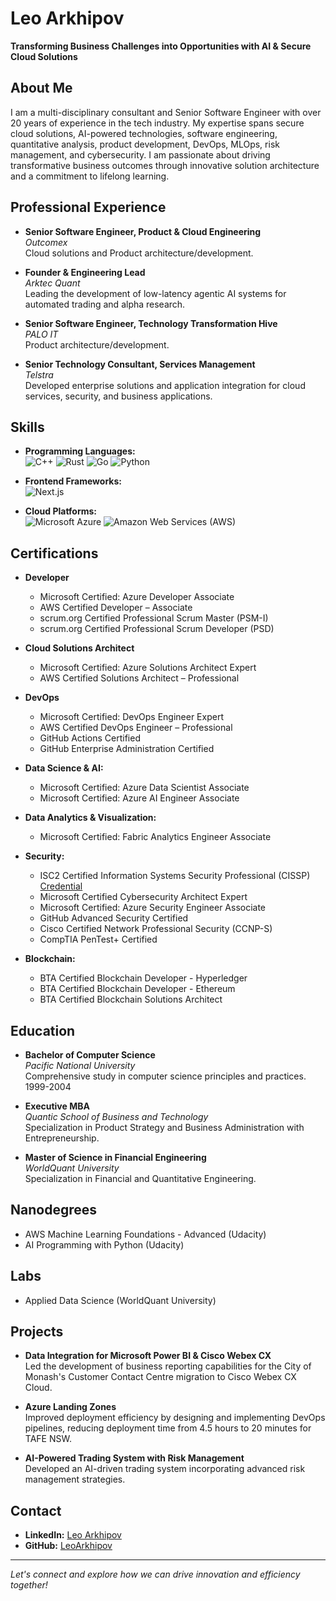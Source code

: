 # Leo Arkhipov

**Transforming Business Challenges into Opportunities with AI & Secure Cloud Solutions**

## About Me

I am a multi-disciplinary consultant and Senior Software Engineer with over 20 years of experience in the tech industry. My expertise spans secure cloud solutions, AI-powered technologies, software engineering, quantitative analysis, product development, DevOps, MLOps, risk management, and cybersecurity. I am passionate about driving transformative business outcomes through innovative solution architecture and a commitment to lifelong learning.

## Professional Experience

- **Senior Software Engineer, Product & Cloud Engineering**  
  *Outcomex*  
  Cloud solutions and Product architecture/development.

- **Founder & Engineering Lead**  
  *Arktec Quant*  
  Leading the development of low-latency agentic AI systems for automated trading and alpha research.
  
- **Senior Software Engineer, Technology Transformation Hive**  
  *PALO IT*  
  Product architecture/development.

- **Senior Technology Consultant, Services Management**  
  *Telstra*  
  Developed enterprise solutions and application integration for cloud services, security, and business applications.

## Skills

- **Programming Languages:**  
  ![C++](https://img.shields.io/badge/C++-00599C?style=flat-square&logo=c%2B%2B&logoColor=white)
  ![Rust](https://img.shields.io/badge/Rust-000000?style=flat-square&logo=rust&logoColor=white)
  ![Go](https://img.shields.io/badge/Go-00ADD8?style=flat-square&logo=go&logoColor=white)
  ![Python](https://img.shields.io/badge/Python-3776AB?style=flat-square&logo=python&logoColor=white)

- **Frontend Frameworks:**  
  ![Next.js](https://img.shields.io/badge/Next.js-000000?style=flat-square&logo=next.js&logoColor=white)

- **Cloud Platforms:**  
  ![Microsoft Azure](https://img.shields.io/badge/Microsoft%20Azure-0078D4?style=flat-square&logo=microsoft-azure&logoColor=white)
  ![Amazon Web Services (AWS)](https://img.shields.io/badge/Amazon%20AWS-232F3E?style=flat-square&logo=amazon-aws&logoColor=white)

## Certifications

- **Developer**  
  - Microsoft Certified: Azure Developer Associate
  - AWS Certified Developer – Associate
  - scrum.org Certified Professional Scrum Master (PSM-I)
  - scrum.org Certified Professional Scrum Developer (PSD)

- **Cloud Solutions Architect**  
  - Microsoft Certified: Azure Solutions Architect Expert
  - AWS Certified Solutions Architect – Professional

- **DevOps**
  - Microsoft Certified: DevOps Engineer Expert
  - AWS Certified DevOps Engineer – Professional
  - GitHub Actions Certified
  - GitHub Enterprise Administration Certified

- **Data Science & AI:**  
  - Microsoft Certified: Azure Data Scientist Associate
  - Microsoft Certified: Azure AI Engineer Associate

- **Data Analytics & Visualization:**  
  - Microsoft Certified: Fabric Analytics Engineer Associate
 
- **Security:**  
  - ISC2 Certified Information Systems Security Professional (CISSP) [Credential](https://www.credly.com/badges/f6434fc0-a162-4233-bd0d-809c3bb8f1af)
  - Microsoft Certified Cybersecurity Architect Expert
  - Microsoft Certified: Azure Security Engineer Associate
  - GitHub Advanced Security Certified
  - Cisco Certified Network Professional Security (CCNP-S)
  - CompTIA PenTest+ Certified
 
- **Blockchain:**  
  - BTA Certified Blockchain Developer - Hyperledger 
  - BTA Certified Blockchain Developer - Ethereum
  - BTA Certified Blockchain Solutions Architect

## Education

- **Bachelor of Computer Science**  
  *Pacific National University*  
  Comprehensive study in computer science principles and practices.
  1999-2004
  
- **Executive MBA**  
  *Quantic School of Business and Technology*  
  Specialization in Product Strategy and Business Administration with Entrepreneurship.

- **Master of Science in Financial Engineering**  
  *WorldQuant University*  
  Specialization in Financial and Quantitative Engineering.

## Nanodegrees
  - AWS Machine Learning Foundations - Advanced (Udacity)
  - AI Programming with Python (Udacity)

## Labs
  - Applied Data Science (WorldQuant University)
    
## Projects

- **Data Integration for Microsoft Power BI & Cisco Webex CX**  
  Led the development of business reporting capabilities for the City of Monash's Customer Contact Centre migration to Cisco Webex CX Cloud.

- **Azure Landing Zones**  
  Improved deployment efficiency by designing and implementing DevOps pipelines, reducing deployment time from 4.5 hours to 20 minutes for TAFE NSW.

- **AI-Powered Trading System with Risk Management**  
  Developed an AI-driven trading system incorporating advanced risk management strategies.

## Contact

- **LinkedIn:** [Leo Arkhipov](https://www.linkedin.com/in/leo-arkhipov/)
- **GitHub:** [LeoArkhipov](https://github.com/LeoArkhipov)

---

*Let's connect and explore how we can drive innovation and efficiency together!*
